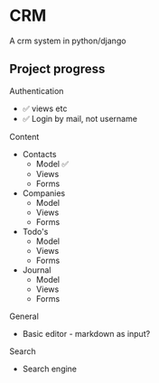 CRM
===

A crm system in python/django

Project progress
---

Authentication

* ✅ views etc
* ✅ Login by mail, not username

Content

* Contacts
  * Model ✅
  * Views
  * Forms
* Companies
  * Model
  * Views
  * Forms
* Todo's
  * Model
  * Views
  * Forms
* Journal
  * Model
  * Views
  * Forms

General

* Basic editor - markdown as input?

Search

* Search engine
